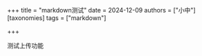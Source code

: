 +++
title = "markdown测试"
date = 2024-12-09
authors = ["小中"]
[taxonomies]
tags = ["markdown"]

+++

测试上传功能
